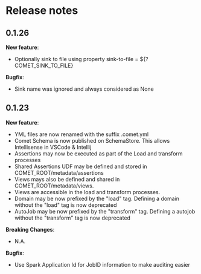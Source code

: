 # Release notes

## 0.1.26
__New feature__:
- Optionally sink to file using property sink-to-file = ${?COMET_SINK_TO_FILE}

__Bugfix__:
- Sink name was ignored and always considered as None
## 0.1.23

__New feature__:
- YML files are now renamed with the suffix .comet.yml
- Comet Schema is now published on SchemaStore. This allows Intellisense in VSCode & Intellij
- Assertions may now be executed as part of the Load and transform processes
- Shared Assertions UDF may be defined and stored in COMET_ROOT/metadata/assertions
- Views mays also be defined and shared in COMET_ROOT/metadata/views.
- Views are accessible in the load and transform processes.
- Domain may be now prefixed by the "load" tag. Defining a domain without the "load" tag is now deprecated
- AutoJob may be now prefixed by the "transform" tag. Defining a autojob without the "transform" tag is now deprecated

__Breaking Changes__:
- N.A.

__Bugfix__:
- Use Spark Application Id for JobID information to make auditing easier

